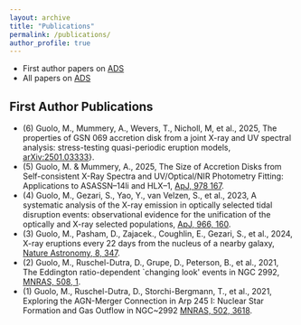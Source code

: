 ```yaml
---
layout: archive
title: "Publications"
permalink: /publications/
author_profile: true
---
```

* First author papers on [ADS](https://ui.adsabs.harvard.edu/public-libraries/CyqjsOpdREuKOMu5EJ5Rvg) 
* All papers on [ADS](https://ui.adsabs.harvard.edu/public-libraries/lHCJQkA5RRq0lVPfYUWghw)
  
## <h2>First Author Publications</h2> 
* (6) Guolo, M., Mummery, A., Wevers, T., Nicholl, M, et al., 2025, The properties of GSN 069 accretion disk from a joint X-ray and UV spectral analysis: stress-testing quasi-periodic eruption models, [arXiv:2501.03333](https://arxiv.org/abs/2501.03333)}.
* (5) Guolo, M. & Mummery, A., 2025, The Size of Accretion Disks from Self-consistent X-Ray Spectra and UV/Optical/NIR Photometry Fitting: Applications to ASASSN–14li and HLX–1, [ApJ, 978 167](https://iopscience.iop.org/article/10.3847/1538-4357/ad990a).
* (4) Guolo, M., Gezari, S., Yao, Y., van Velzen, S., et al., 2023, A systematic analysis of the X-ray emission in optically selected tidal disruption events: observational evidence for the unification of the optically and X-ray selected populations, [ApJ, 966, 160](https://iopscience.iop.org/article/10.3847/1538-4357/ad2f9f).
* (3) Guolo, M., Pasham, D., Zajacek., Coughlin, E., Gezari, S., et al., 2024, X-ray eruptions every 22 days from the nucleus of a nearby galaxy, [Nature Astronomy, 8, 347](https://www.nature.com/articles/s41550-023-02178-4#Abs1).
* (2) Guolo, M., Ruschel-Dutra, D., Grupe, D., Peterson, B., et al., 2021, The Eddington ratio-dependent `changing look' events in NGC 2992, [MNRAS, 508, 1](https://academic.oup.com/mnras/article/508/1/144/6368864).
* (1) Guolo, M., Ruschel-Dutra, D., Storchi-Bergmann, T., et al., 2021, Exploring the AGN-Merger Connection in Arp 245 I: Nuclear Star Formation and Gas Outflow in NGC~2992 [MNRAS, 502, 3618](https://academic.oup.com/mnras/article/502/3/3618/6123892).
